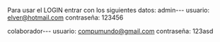 Para usar el LOGIN entrar con los siguientes datos:
admin---
usuario:    elver@hotmail.com
contraseña: 123456

colaborador---
usuario:    compumundo@gmail.com
contraseña: 123asd
